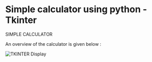 # Simple calculator using python -Tkinter
SIMPLE CALCULATOR

An overview of the calculator is given below :

![TKINTER Display](https://user-images.githubusercontent.com/61305321/176152209-8295783a-6772-41d3-aec4-01505969a209.png)
